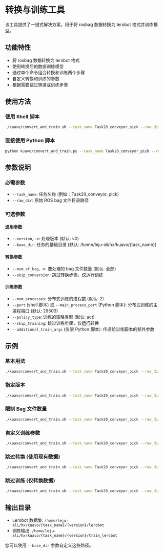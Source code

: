 # 转换与训练工具

该工具提供了一键式解决方案，用于将 rosbag 数据转换为 lerobot 格式并训练模型。

## 功能特性

- 将 rosbag 数据转换为 lerobot 格式
- 使用转换后的数据训练模型
- 通过单个命令组合转换和训练两个步骤
- 自定义转换和训练的参数
- 根据需要跳过转换或训练步骤

## 使用方法

### 使用 Shell 脚本

```bash
./kuavo/convert_and_train.sh --task_name Task20_conveyor_pick --raw_dir /path/to/rosbag --version v0
```

### 直接使用 Python 脚本

```bash
python kuavo/convert_and_train.py --task_name Task20_conveyor_pick --raw_dir /path/to/rosbag --version v0
```

## 参数说明

### 必需参数

- `--task_name`: 任务名称 (例如：Task20_conveyor_pick)
- `--raw_dir`: 原始 ROS bag 文件目录路径

### 可选参数

#### 通用参数

- `--version`, `-v`: 处理版本 (默认: v0)
- `--base_dir`: 任务的基础目录 (默认: /home/leju-ali/hx/kuavo/{task_name})

#### 转换参数

- `--num_of_bag`, `-n`: 要处理的 bag 文件数量 (默认: 全部)
- `--skip_conversion`: 跳过转换步骤，仅运行训练

#### 训练参数

- `--num_processes`: 分布式训练的进程数 (默认: 2)
- `--port` (shell 脚本) 或 `--main_process_port` (Python 脚本): 分布式训练的主进程端口 (默认: 29503)
- `--policy_type`: 训练的策略类型 (默认: act)
- `--skip_training`: 跳过训练步骤，仅运行转换
- `--additional_train_args` (仅限 Python 脚本): 传递给训练脚本的额外参数

## 示例

### 基本用法

```bash
./kuavo/convert_and_train.sh --task_name Task20_conveyor_pick --raw_dir /home/leju-ali/hx/kuavo/Task20_conveyor_pick/rosbag
```

### 指定版本

```bash
./kuavo/convert_and_train.sh --task_name Task20_conveyor_pick --raw_dir /home/leju-ali/hx/kuavo/Task20_conveyor_pick/rosbag --version v1
```

### 限制 Bag 文件数量

```bash
./kuavo/convert_and_train.sh --task_name Task20_conveyor_pick --raw_dir /home/leju-ali/hx/kuavo/Task20_conveyor_pick/rosbag --num_of_bag 5
```

### 自定义训练参数

```bash
./kuavo/convert_and_train.sh --task_name Task20_conveyor_pick --raw_dir /home/leju-ali/hx/kuavo/Task20_conveyor_pick/rosbag --num_processes 4 --port 29504 --policy_type diffusion
```

### 跳过转换 (使用现有数据)

```bash
./kuavo/convert_and_train.sh --task_name Task20_conveyor_pick --raw_dir /home/leju-ali/hx/kuavo/Task20_conveyor_pick/rosbag --skip_conversion
```

### 跳过训练 (仅转换数据)

```bash
./kuavo/convert_and_train.sh --task_name Task20_conveyor_pick --raw_dir /home/leju-ali/hx/kuavo/Task20_conveyor_pick/rosbag --skip_training
```

## 输出目录

- Lerobot 数据集: `/home/leju-ali/hx/kuavo/{task_name}/{version}/lerobot`
- 训练输出: `/home/leju-ali/hx/kuavo/{task_name}/{version}/train_lerobot`

您可以使用 `--base_dir` 参数自定义这些路径。
